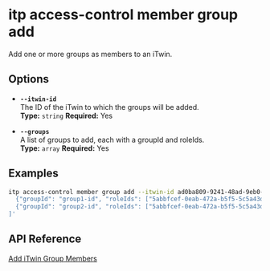 # itp access-control member group add

Add one or more groups as members to an iTwin.

## Options

- **`--itwin-id`**  
  The ID of the iTwin to which the groups will be added.  
  **Type:** `string` **Required:** Yes

- **`--groups`**  
  A list of groups to add, each with a groupId and roleIds.  
  **Type:** `array` **Required:** Yes

## Examples

```bash
itp access-control member group add --itwin-id ad0ba809-9241-48ad-9eb0-c8038c1a1d51 --groups '[
  {"groupId": "group1-id", "roleIds": ["5abbfcef-0eab-472a-b5f5-5c5a43df34b1", "83ee0d80-dea3-495a-b6c0-7bb102ebbcc3"]},
  {"groupId": "group2-id", "roleIds": ["5abbfcef-0eab-472a-b5f5-5c5a43df34b1"]}
]'
```

## API Reference

[Add iTwin Group Members](https://developer.bentley.com/apis/access-control-v2/operations/add-itwin-group-members/)
